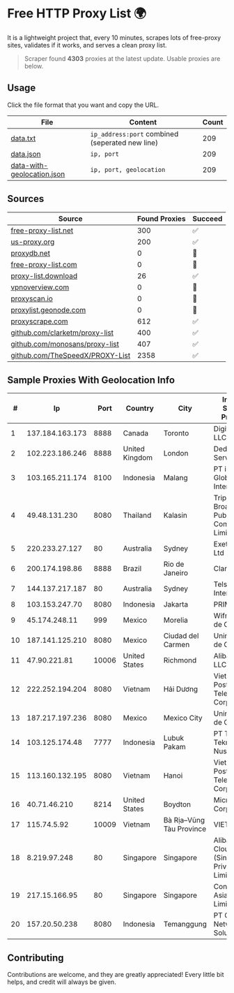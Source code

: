 
# Free HTTP Proxy List 🌍

It is a lightweight project that, every 10 minutes, scrapes lots of free-proxy sites, validates if it works, and serves a clean proxy list.


> Scraper found **4303** proxies at the latest update. Usable proxies are below.

## Usage

Click the file format that you want and copy the URL.


|File|Content|Count|
|----|-------|-----|
|[data.txt](https://raw.githubusercontent.com/themiralay/Proxy-List-World/master/data.txt)|`ip_address:port` combined (seperated new line)|209|
|[data.json](https://raw.githubusercontent.com/themiralay/Proxy-List-World/master/data.json)|`ip, port`|209|
|[data-with-geolocation.json](https://raw.githubusercontent.com/themiralay/Proxy-List-World/master/data-with-geolocation.json)|`ip, port, geolocation`|209|

## Sources

|Source|Found Proxies|Succeed|
|------|-------------|-------|
|[free-proxy-list.net](https://free-proxy-list.net)|300|✅|
|[us-proxy.org](https://www.us-proxy.org)|200|✅|
|[proxydb.net](http://proxydb.net)|0|🚫|
|[free-proxy-list.com](https://free-proxy-list.com/?page=&port=&type%5B%5D=http&type%5B%5D=https&up_time=0&search=Search)|0|🚫|
|[proxy-list.download](https://www.proxy-list.download/HTTP)|26|✅|
|[vpnoverview.com](https://vpnoverview.com/privacy/anonymous-browsing/free-proxy-servers)|0|🚫|
|[proxyscan.io](https://www.proxyscan.io)|0|🚫|
|[proxylist.geonode.com](https://proxylist.geonode.com/api/proxy-list?limit=300&page=1&sort_by=lastChecked&sort_type=desc&protocols=http,https)|0|🚫|
|[proxyscrape.com](https://api.proxyscrape.com/v2/?request=displayproxies&protocol=http&timeout=10000&country=all&ssl=all&anonymity=all)|612|✅|
|[github.com/clarketm/proxy-list](https://raw.githubusercontent.com/clarketm/proxy-list/master/proxy-list-raw.txt)|400|✅|
|[github.com/monosans/proxy-list](https://raw.githubusercontent.com/monosans/proxy-list/main/proxies/http.txt)|407|✅|
|[github.com/TheSpeedX/PROXY-List](https://raw.githubusercontent.com/TheSpeedX/PROXY-List/master/http.txt)|2358|✅|


## Sample Proxies With Geolocation Info

|#|Ip|Port|Country|City|Internet Service Provider|
|-|--|----|-------|----|-------------------------|
|1|137.184.163.173|8888|Canada|Toronto|DigitalOcean, LLC|
|2|102.223.186.246|8888|United Kingdom|London|Dedicated Servers|
|3|103.165.211.174|8100|Indonesia|Malang|PT iForte Global Internet|
|4|49.48.131.230|8080|Thailand|Kalasin|Triple T Broadband Public Company Limited|
|5|220.233.27.127|80|Australia|Sydney|Exetel Pty Ltd|
|6|200.174.198.86|8888|Brazil|Rio de Janeiro|Claro S.A|
|7|144.137.217.187|80|Australia|Sydney|Telstra Internet|
|8|103.153.247.70|8080|Indonesia|Jakarta|PRIMAHOME|
|9|45.174.248.11|999|Mexico|Morelia|Wifmax S.A de C.V.|
|10|187.141.125.210|8080|Mexico|Ciudad del Carmen|Uninet S.A. de C.V.|
|11|47.90.221.81|10006|United States|Richmond|Alibaba.com LLC|
|12|222.252.194.204|8080|Vietnam|Hải Dương|VietNam Post and Telecom Corporation|
|13|187.217.197.236|8080|Mexico|Mexico City|Uninet S.A. de C.V.|
|14|103.125.174.48|7777|Indonesia|Lubuk Pakam|PT Trinity Teknologi Nusantara|
|15|113.160.132.195|8080|Vietnam|Hanoi|VietNam Post and Telecom Corporation|
|16|40.71.46.210|8214|United States|Boydton|Microsoft Corporation|
|17|115.74.5.92|10009|Vietnam|Bà Rịa–Vũng Tàu Province|VIETELxdsl|
|18|8.219.97.248|80|Singapore|Singapore|Alibaba Cloud (Singapore) Private Limited|
|19|217.15.166.95|80|Singapore|Singapore|Contabo Asia Private Limited|
|20|157.20.50.238|8080|Indonesia|Temanggung|PT Cmdj Network Solution|



## Contributing

Contributions are welcome, and they are greatly appreciated! Every
little bit helps, and credit will always be given.

